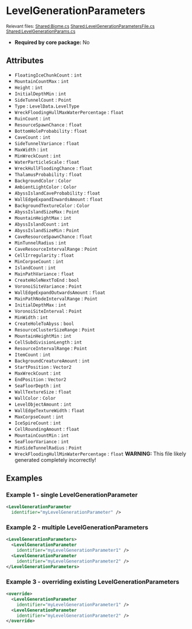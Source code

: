 # LevelGenerationParameters

<sup>Relevant files: [Shared:Biome.cs](https://github.com/Regalis11/Barotrauma/blob/master/Barotrauma/BarotraumaShared/SharedSource/Map/Levels/Biome.cs) [Shared:LevelGenerationParametersFile.cs](https://github.com/Regalis11/Barotrauma/blob/master/Barotrauma/BarotraumaShared/SharedSource/ContentManagement/ContentFile/LevelGenerationParametersFile.cs) [Shared:LevelGenerationParams.cs](https://github.com/Regalis11/Barotrauma/blob/master/Barotrauma/BarotraumaShared/SharedSource/Map/Levels/LevelGenerationParams.cs)</sup>
- **Required by core package:** No

## Attributes

- `FloatingIceChunkCount` : `int`
- `MountainCountMax` : `int`
- `Height` : `int`
- `InitialDepthMin` : `int`
- `SideTunnelCount` : `Point`
- `Type` : `LevelData.LevelType`
- `WreckFloodingHullMaxWaterPercentage` : `float`
- `RuinCount` : `int`
- `ResourceSpawnChance` : `float`
- `BottomHoleProbability` : `float`
- `CaveCount` : `int`
- `SideTunnelVariance` : `float`
- `MaxWidth` : `int`
- `MinWreckCount` : `int`
- `WaterParticleScale` : `float`
- `WreckHullFloodingChance` : `float`
- `ThalamusProbability` : `float`
- `BackgroundColor` : `Color`
- `AmbientLightColor` : `Color`
- `AbyssIslandCaveProbability` : `float`
- `WallEdgeExpandInwardsAmount` : `float`
- `BackgroundTextureColor` : `Color`
- `AbyssIslandSizeMax` : `Point`
- `MountainHeightMax` : `int`
- `AbyssIslandCount` : `int`
- `AbyssIslandSizeMin` : `Point`
- `CaveResourceSpawnChance` : `float`
- `MinTunnelRadius` : `int`
- `CaveResourceIntervalRange` : `Point`
- `CellIrregularity` : `float`
- `MinCorpseCount` : `int`
- `IslandCount` : `int`
- `MainPathVariance` : `float`
- `CreateHoleNextToEnd` : `bool`
- `VoronoiSiteVariance` : `Point`
- `WallEdgeExpandOutwardsAmount` : `float`
- `MainPathNodeIntervalRange` : `Point`
- `InitialDepthMax` : `int`
- `VoronoiSiteInterval` : `Point`
- `MinWidth` : `int`
- `CreateHoleToAbyss` : `bool`
- `ResourceClusterSizeRange` : `Point`
- `MountainHeightMin` : `int`
- `CellSubdivisionLength` : `int`
- `ResourceIntervalRange` : `Point`
- `ItemCount` : `int`
- `BackgroundCreatureAmount` : `int`
- `StartPosition` : `Vector2`
- `MaxWreckCount` : `int`
- `EndPosition` : `Vector2`
- `SeaFloorDepth` : `int`
- `WallTextureSize` : `float`
- `WallColor` : `Color`
- `LevelObjectAmount` : `int`
- `WallEdgeTextureWidth` : `float`
- `MaxCorpseCount` : `int`
- `IceSpireCount` : `int`
- `CellRoundingAmount` : `float`
- `MountainCountMin` : `int`
- `SeaFloorVariance` : `int`
- `MinSideTunnelRadius` : `Point`
- `WreckFloodingHullMinWaterPercentage` : `float`
**WARNING:** This file likely generated completely incorrectly!

## Examples

### Example 1 - single LevelGenerationParameter

```xml
<LevelGenerationParameter
  identifier="myLevelGenerationParameter" />
```

### Example 2 - multiple LevelGenerationParameters

```xml
<LevelGenerationParameters>
  <LevelGenerationParameter
    identifier="myLevelGenerationParameter1" />
  <LevelGenerationParameter
    identifier="myLevelGenerationParameter2" />
</LevelGenerationParameters>
```

### Example 3 - overriding existing LevelGenerationParameters

```xml
<override>
  <LevelGenerationParameter
    identifier="myLevelGenerationParameter1" />
  <LevelGenerationParameter
    identifier="myLevelGenerationParameter2" />
</override>
```


